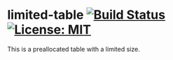 # limited-table [![Build Status](https://travis-ci.org/CodeChain-io/rust-limited-table.svg?branch=master)](https://travis-ci.org/CodeChain-io/rust-limited-table) [![License: MIT](https://img.shields.io/badge/License-MIT-yellow.svg)](https://opensource.org/licenses/MIT)

This is a preallocated table with a limited size.

